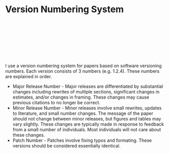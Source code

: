 # Version Numbering System

<br>
<br>
<br>
<br>
<br>
<br>
<br>

I use a version numbering system for papers based on software versioning numbers. Each version consists of 3 numbers (e.g. 1.2.4). These numbers are explained in order.

* Major Release Number - Major releases are differentiated by substantial changes including rewrites of multiple sections, significant changes in estimates, and/or changes in framing. These changes may cause previous citations to no longer be correct. 
* Minor Release Number - Minor releases involve small rewrites, updates to literature, and small number changes. The message of the paper should not change between minor releases, but figures and tables may vary slightly. These changes are typically made in response to feedback from a small number of individuals. Most individuals will not care about these changes.
* Patch Number - Patches involve fixing typos and formating. These versions should be considered essentially identical.

